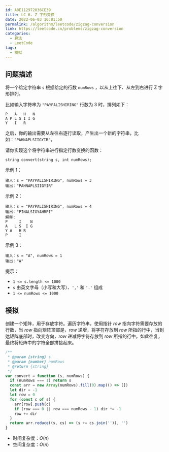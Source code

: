 ```yaml
---
id: A8E112972036CE39
title: LC 6. Z 字形变换
date: 2022-06-03 16:01:50
permalink: /algorithm/leetcode/zigzag-conversion
link: https://leetcode.cn/problems/zigzag-conversion
categories:
  - 算法
  - LeetCode
tags:
  - 模拟
---
```


<Level :type='2'/>

## 问题描述

将一个给定字符串 `s` 根据给定的行数 `numRows` ，以从上往下、从左到右进行 Z 字形排列。

比如输入字符串为 `"PAYPALISHIRING"` 行数为 3 时，排列如下：

```none
P   A   H   N
A P L S I I G
Y   I   R
```

之后，你的输出需要从左往右逐行读取，产生出一个新的字符串，比如：`"PAHNAPLSIIGYIR"`。

请你实现这个将字符串进行指定行数变换的函数：

```none
string convert(string s, int numRows);
```

示例 1：

```text
输入：s = "PAYPALISHIRING", numRows = 3
输出："PAHNAPLSIIGYIR"
```

示例 2：

```text
输入：s = "PAYPALISHIRING", numRows = 4
输出："PINALSIGYAHRPI"
解释：
P     I    N
A   L S  I G
Y A   H R
P     I
```

示例 3：

```text
输入：s = "A", numRows = 1
输出："A"
```

提示：

- `1 <= s.length <= 1000`
- `s` 由英文字母（小写和大写）、`','` 和 `'.'` 组成
- `1 <= numRows <= 1000`

## 模拟

创建一个矩阵，用于存放字符。遍历字符串，使用指针 $row$ 指向字符需要存放的行数，当 $row$ 指向矩阵顶部是，$row$ 递增，将字符存放到 $row$ 所指的行中，当到达矩阵底部时，改变方向，$row$ 递减将字符存放到 $row$ 所指的行中，如此往复，最终将矩阵中的字符全部拼接起来。

```javascript
/**
 * @param {string} s
 * @param {number} numRows
 * @return {string}
 */
var convert = function (s, numRows) {
  if (numRows === 1) return s
  const arr = new Array(numRows).fill(0).map(() => [])
  let dir = -1
  let row = 0
  for (const c of s) {
    arr[row].push(c)
    if (row === 0 || row === numRows - 1) dir *= -1
    row += dir
  }
  return arr.reduce((s, cs) => (s += cs.join('')), '')
}
```

- 时间复杂度：$O(n)$
- 空间复杂度：$O(n)$
